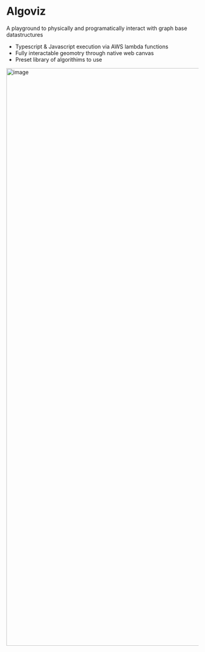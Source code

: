 # Algoviz
A playground to physically and programatically interact with graph base datastructures
- Typescript & Javascript execution via AWS lambda functions
- Fully interactable geomotry through native web canvas
- Preset library of algorithims to use


<img width="1511" alt="image" src="https://github.com/RobPruzan/Algoviz/assets/97781863/eb6e01ad-bbdf-468b-b055-2f652e5b60e0">





